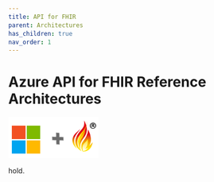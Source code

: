 ```yaml
---
title: API for FHIR
parent: Architectures
has_children: true
nav_order: 1
---
```


# Azure API for FHIR Reference Architectures

![Microsoft and FHIR](/assets/images/msftfhir.png)

hold.
